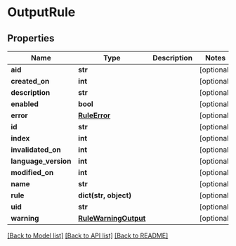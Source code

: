 # OutputRule

## Properties
Name | Type | Description | Notes
------------ | ------------- | ------------- | -------------
**aid** | **str** |  | [optional] 
**created_on** | **int** |  | [optional] 
**description** | **str** |  | [optional] 
**enabled** | **bool** |  | [optional] 
**error** | [**RuleError**](RuleError.md) |  | [optional] 
**id** | **str** |  | [optional] 
**index** | **int** |  | [optional] 
**invalidated_on** | **int** |  | [optional] 
**language_version** | **int** |  | [optional] 
**modified_on** | **int** |  | [optional] 
**name** | **str** |  | [optional] 
**rule** | **dict(str, object)** |  | [optional] 
**uid** | **str** |  | [optional] 
**warning** | [**RuleWarningOutput**](RuleWarningOutput.md) |  | [optional] 

[[Back to Model list]](../README.md#documentation-for-models) [[Back to API list]](../README.md#documentation-for-api-endpoints) [[Back to README]](../README.md)


